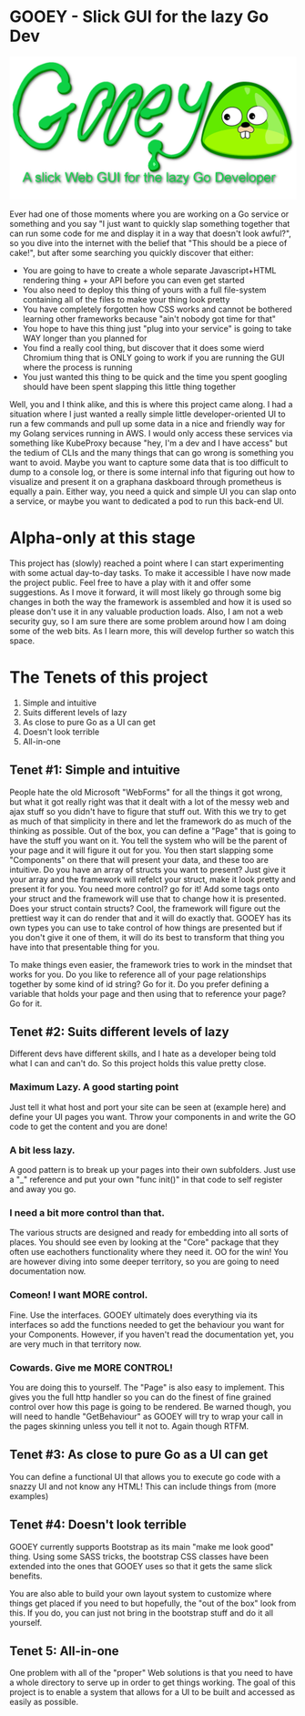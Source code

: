 # GOOEY - Slick GUI for the lazy Go Dev
![alt text](./art/gooey-banner.png)

Ever had one of those moments where you are working on a Go service or something and you say "I just want to quickly slap something together that can run some code for me and display it in a way that doesn't look awful?", so you dive into the internet with the belief that "This should be a piece of cake!", but after some searching you quickly discover that either:
- You are going to have to create a whole separate Javascript+HTML rendering thing + your API before you can even get started
- You also need to deploy this thing of yours with a full file-system containing all of the files to make your thing look pretty
- You have completely forgotten how CSS works and cannot be bothered learning other frameworks because "ain't nobody got time for that"
- You hope to have this thing just "plug into your service" is going to take WAY longer than you planned for
- You find a really cool thing, but discover that it does some wierd Chromium thing that is ONLY going to work if you are running the GUI where the process is running
- You just wanted this thing to be quick and the time you spent googling should have been spent slapping this little thing together

Well, you and I think alike, and this is where this project came along. I had a situation where I just wanted a really simple little developer-oriented UI to run a few commands and pull up some data in a nice and friendly way for my Golang services running in AWS. I would only access these services via something like KubeProxy because "hey, I'm a dev and I have access" but the tedium of CLIs and the many things that can go wrong is something you want to avoid. Maybe you want to capture some data that is too difficult to dump to a console log, or there is some internal info that figuring out how to visualize and present it on a graphana daskboard through prometheus is equally a pain. Either way, you need a quick and simple UI you can slap onto a service, or maybe you want to dedicated a pod to run this back-end UI. 

# Alpha-only at this stage
This project has (slowly) reached a point where I can start experimenting with some actual day-to-day tasks. To make it accessible I have now made the project public. Feel free to have a play with it and offer some suggestions. As I move it forward, it will most likely go through some big changes in both the way the framework is assembled and how it is used so please don't use it in any valuable production loads. Also, I am not a web security guy, so I am sure there are some problem around how I am doing some of the web bits. As I learn more, this will develop further so watch this space.

# The Tenets of this project
1. Simple and intuitive
2. Suits different levels of lazy
3. As close to pure Go as a UI can get
4. Doesn't look terrible
5. All-in-one

## Tenet #1: Simple and intuitive
People hate the old Microsoft "WebForms" for all the things it got wrong, but what it got really right was that it dealt with a lot of the messy web and ajax stuff so you didn't have to figure that stuff out. With this we try to get as much of that simplicity in there and let the framework do as much of the thinking as possible.
Out of the box, you can define a "Page" that is going to have the stuff you want on it. You tell the system who will be the parent of your page and it will figure it out for you. You then start slapping some "Components" on there that will present your data, and these too are intuitive. Do you have an array of structs you want to present? Just give it your array and the framework will refelct your struct, make it look pretty and present it for you. You need more control? go for it! Add some tags onto your struct and the framework will use that to change how it is presented. Does your struct contain structs? Cool, the framework will figure out the prettiest way it can do render that and it will do exactly that. GOOEY has its own types you can use to take control of how things are presented but if you don't give it one of them, it will do its best to transform that thing you have into that presentable thing for you.

To make things even easier, the framework tries to work in the mindset that works for you. Do you like to reference all of your page relationships together by some kind of id string? Go for it. Do you prefer defining a variable that holds your page and then using that to reference your page? Go for it. 

## Tenet #2: Suits different levels of lazy
Different devs have different skills, and I hate as a developer being told what I can and can't do. So this project holds this value pretty close. 
### Maximum Lazy. A good starting point
Just tell it what host and port your site can be seen at (example here) and define your UI pages you want. Throw your components in and write the GO code to get the content and you are done!
### A bit less lazy.
A good pattern is to break up your pages into their own subfolders. Just use a "_" reference and put your own "func init()" in that code to self register and away you go. 
### I need a bit more control than that.
The various structs are designed and ready for embedding into all sorts of places. You should see even by looking at the "Core" package that they often use eachothers functionality where they need it. OO for the win! You are however diving into some deeper territory, so you are going to need documentation now.
### Comeon! I want MORE control.
Fine. Use the interfaces. GOOEY ultimately does everything via its interfaces so add the functions needed to get the behaviour you want for your Components. However, if you haven't read the documentation yet, you are very much in that territory now. 
### Cowards. Give me MORE CONTROL!
You are doing this to yourself. The "Page" is also easy to implement. This gives you the full http handler so you can do the finest of fine grained control over how this page is going to be rendered. Be warned though, you will need to handle "GetBehaviour" as GOOEY will try to wrap your call in the pages skinning unless you tell it not to. Again though RTFM.

## Tenet #3: As close to pure Go as a UI can get
You can define a functional UI that allows you to execute go code with a snazzy UI and not know any HTML! This can include things from (more examples)

## Tenet #4: Doesn't look terrible
GOOEY currently supports Bootstrap as its main "make me look good" thing. Using some SASS tricks, the bootstrap CSS classes have been extended into the ones that GOOEY uses so that it gets the same slick benefits. 

You are also able to build your own layout system to customize where things get placed if you need to but hopefully, the "out of the box" look from this. If you do, you can just not bring in the bootstrap stuff and do it all yourself.

## Tenet 5: All-in-one
One problem with all of the "proper" Web solutions is that you need to have a whole directory to serve up in order to get things working. The goal of this project is to enable a system that allows for a UI to be built and accessed as easily as possible. 


